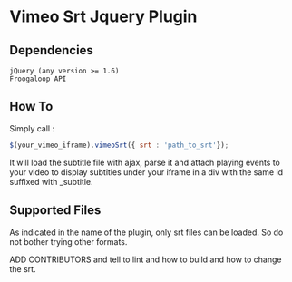Vimeo Srt Jquery Plugin
=======================

Dependencies
------------
	jQuery (any version >= 1.6)
	Froogaloop API

How To
------
Simply call : 

```js
$(your_vimeo_iframe).vimeoSrt({ srt : 'path_to_srt'});
```
It will load the subtitle file with ajax, parse it and attach
playing events to your video to display subtitles under your 
iframe in a div with the same id suffixed with _subtitle.

Supported Files
---------------
As indicated in the name of the plugin, only srt files can be loaded.
So do not bother trying other formats.


ADD CONTRIBUTORS and tell to lint and how to build and how to change the srt.